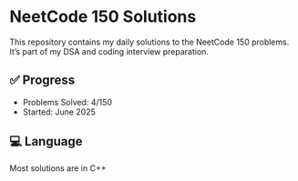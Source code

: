 # NeetCode 150 Solutions

This repository contains my daily solutions to the NeetCode 150 problems.  
It’s part of my DSA and coding interview preparation.

## ✅ Progress
- Problems Solved: 4/150
- Started: June 2025

## 💻 Language
Most solutions are in C++
